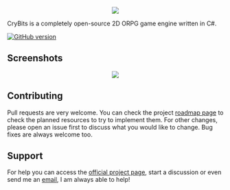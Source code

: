 <p align="center">
  <img src="https://camo.githubusercontent.com/28b7bc2cc8b19a661d442f25e2cc538071c2057b/687474703a2f2f696d673931302e696d616765736861636b2e75732f696d673931302f383237332f6b526d3561732e706e67">
</p>

CryBits is a completely open-source 2D ORPG game engine written in C#.

[![GitHub version](https://badge.fury.io/gh/ricardodalarme%2FCryBits.svg)](https://travis-ci.org/ricardodalarme/CryBits)

## Screenshots
<p align="center">
  <img src="https://i.ibb.co/34rgmYm/Post.jpg">
</p>

## Contributing
Pull requests are very welcome. You can check the project [roadmap page](https://github.com/ricardodalarme/CryBits/projects/) to check the planned resources to try to implement them. For other changes, please open an issue first to discuss what you would like to change. Bug fixes are always welcome too.

## Support
For help you can access the [official project page](https://www.ascensiongamedev.com/topic/2588-c-crybits-v060/), start a discussion or even send me an [email](ricardoweasley@hotmail.com), I am always able to help!